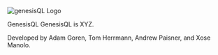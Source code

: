 ![genesisQL Logo](https://github.com/oslabs-beta/genesisQL/blob/dev/public/genesis.png?raw=true)

GenesisQL
GenesisQL is XYZ.

Developed by Adam Goren, Tom Herrmann, Andrew Paisner, and Xose Manolo.
